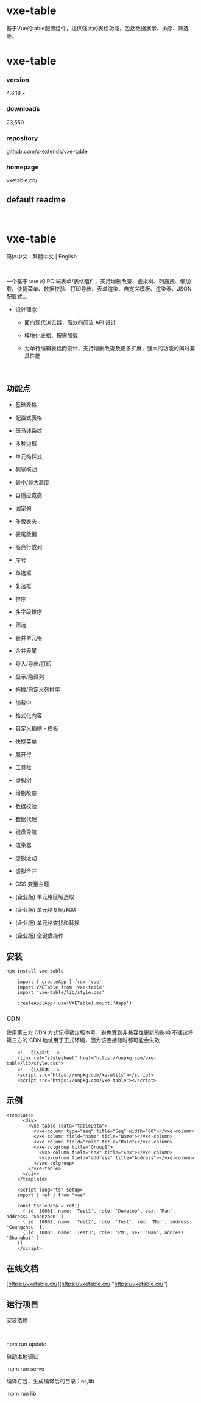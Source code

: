 # vxe-table

基于Vue的table配置组件，‌提供强大的表格功能，‌包括数据展示、‌排序、‌筛选等。‌

# vxe-table

### version

4.6.18 •

### downloads

23,550

### repository

github.com/x-extends/vxe-table

### homepage

vxetable.cn/

## default readme

​

# vxe-table

简体中文 | 繁體中文 | English

​

一个基于 vue 的 PC
端表单/表格组件，支持增删改查、虚拟树、列拖拽、懒加载、快捷菜单、数据校验、打印导出、表单渲染、自定义模板、渲染器、JSON 配置式...

* 设计理念

  * 面向现代浏览器，高效的简洁 API 设计

  * 模块化表格、按需加载

  * 为单行编辑表格而设计，支持增删改查及更多扩展，强大的功能的同时兼具性能

​

## 功能点

* 基础表格

* 配置式表格

* 斑马线条纹

* 多种边框

* 单元格样式

* 列宽拖动

* 最小/最大高度

* 自适应宽高

* 固定列

* 多级表头

* 表尾数据

* 高亮行或列

* 序号

* 单选框

* 复选框

* 排序

* 多字段排序

* 筛选

* 合并单元格

* 合并表尾

* 导入/导出/打印

* 显示/隐藏列

* 拖拽/自定义列排序

* 加载中

* 格式化内容

* 自定义插槽 - 模板

* 快捷菜单

* 展开行

* 工具栏

* 虚拟树

* 增删改查

* 数据校验

* 数据代理

* 键盘导航

* 渲染器

* 虚拟滚动

* 虚拟合并

* CSS 变量主题

* (企业版) 单元格区域选取

* (企业版) 单元格复制/粘贴

* (企业版) 单元格查找和替换

* (企业版) 全键盘操作

## 安装

```text
npm install vxe-table
```

```text
​    import { createApp } from 'vue'
​    import VXETable from 'vxe-table'
​    import 'vxe-table/lib/style.css'
​    
​    createApp(App).use(VXETable).mount('#app')
```

### CDN

使用第三方 CDN 方式记得锁定版本号，避免受到非兼容性更新的影响 
不建议将第三方的 CDN 地址用于正式环境，因为该连接随时都可能会失效

```text
​    <!-- 引入样式 -->
​    <link rel="stylesheet" href="https://unpkg.com/vxe-table/lib/style.css">
​    <!-- 引入脚本 -->
​    <script src="https://unpkg.com/xe-utils"></script>
​    <script src="https://unpkg.com/vxe-table"></script>
```

## 示例

```text
<template>
​      <div>
​        <vxe-table :data="tableData">
​          <vxe-column type="seq" title="Seq" width="60"></vxe-column>
​          <vxe-column field="name" title="Name"></vxe-column>
​          <vxe-column field="role" title="Role"></vxe-column>
​          <vxe-colgroup title="Group1">
​            <vxe-column field="sex" title="Sex"></vxe-column>
​            <vxe-column field="address" title="Address"></vxe-column>
​          </vxe-colgroup>
​        </vxe-table>
​      </div>
​    </template>
​    
​    <script lang="ts" setup>
​    import { ref } from 'vue'
​    
    const tableData = ref([
      { id: 10001, name: 'Test1', role: 'Develop', sex: 'Man', address: 'Shenzhen' },
      { id: 10002, name: 'Test2', role: 'Test', sex: 'Man', address: 'Guangzhou' },
      { id: 10003, name: 'Test3', role: 'PM', sex: 'Man', address: 'Shanghai' }
    ])
    </script>
```

## 在线文档

[https://vxetable.cn/](https://vxetable.cn/ "https://vxetable.cn/")

## 运行项目

安装依赖

​

   npm run update

启动本地调试


​    npm run serve

编译打包，生成编译后的目录：es,lib


​    npm run lib

​

​

          


